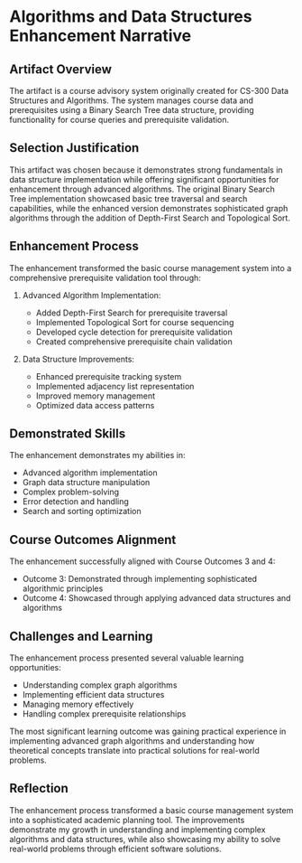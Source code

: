 # Algorithms and Data Structures Enhancement Narrative

## Artifact Overview
The artifact is a course advisory system originally created for CS-300 Data Structures and Algorithms. The system manages course data and prerequisites using a Binary Search Tree data structure, providing functionality for course queries and prerequisite validation.

## Selection Justification
This artifact was chosen because it demonstrates strong fundamentals in data structure implementation while offering significant opportunities for enhancement through advanced algorithms. The original Binary Search Tree implementation showcased basic tree traversal and search capabilities, while the enhanced version demonstrates sophisticated graph algorithms through the addition of Depth-First Search and Topological Sort.

## Enhancement Process
The enhancement transformed the basic course management system into a comprehensive prerequisite validation tool through:

1. Advanced Algorithm Implementation:
   - Added Depth-First Search for prerequisite traversal
   - Implemented Topological Sort for course sequencing
   - Developed cycle detection for prerequisite validation
   - Created comprehensive prerequisite chain validation

2. Data Structure Improvements:
   - Enhanced prerequisite tracking system
   - Implemented adjacency list representation
   - Improved memory management
   - Optimized data access patterns

## Demonstrated Skills
The enhancement demonstrates my abilities in:
- Advanced algorithm implementation
- Graph data structure manipulation
- Complex problem-solving
- Error detection and handling
- Search and sorting optimization

## Course Outcomes Alignment
The enhancement successfully aligned with Course Outcomes 3 and 4:
- Outcome 3: Demonstrated through implementing sophisticated algorithmic principles
- Outcome 4: Showcased through applying advanced data structures and algorithms

## Challenges and Learning
The enhancement process presented several valuable learning opportunities:
- Understanding complex graph algorithms
- Implementing efficient data structures
- Managing memory effectively
- Handling complex prerequisite relationships

The most significant learning outcome was gaining practical experience in implementing advanced graph algorithms and understanding how theoretical concepts translate into practical solutions for real-world problems.

## Reflection
The enhancement process transformed a basic course management system into a sophisticated academic planning tool. The improvements demonstrate my growth in understanding and implementing complex algorithms and data structures, while also showcasing my ability to solve real-world problems through efficient software solutions.
